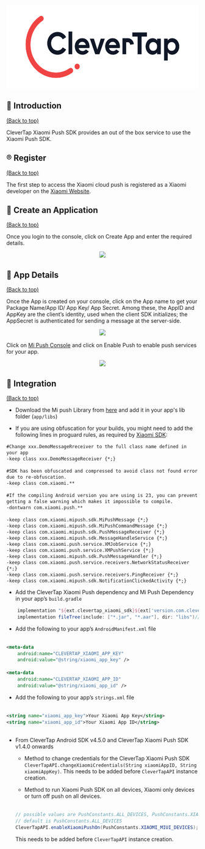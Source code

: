 <p align="center">
  <img src="https://github.com/CleverTap/clevertap-ios-sdk/blob/master/docs/images/clevertap-logo.png" height="220"/>
</p>

## 👋 Introduction
[(Back to top)](#-table-of-contents)

CleverTap Xiaomi Push SDK provides an out of the box service to use the Xiaomi Push SDK.

## ®️ Register
[(Back to top)](#-table-of-contents)

The first step to access the Xiaomi cloud push is registered as a Xiaomi developer on the [Xiaomi Website](https://dev.mi.com/console/).

## 🔨 Create an Application
[(Back to top)](#-table-of-contents)

Once you login to the console, click on Create App and enter the required details.

<p align="center">
  <img src="https://files.readme.io/27d3874-Xiaomi_push_Developer_console.png"/>
</p>

## 📱 App Details
[(Back to top)](#-table-of-contents)

Once the App is created on your console, click on the App name to get your Package Name/App ID/ App Key/ App Secret. Among these, the AppID and AppKey are the client’s identity, used when the client SDK initializes; the AppSecret is authenticated for sending a message at the server-side.

<p align="center">
  <img src="https://files.readme.io/ee0d481-Xiaomi_Push_API_Key.png"/>
</p>

Click on [Mi Push Console](http://admin.xmpush.global.xiaomi.com/) and click on Enable Push to enable push services for your app.

<p align="center">
  <img src="https://files.readme.io/14ff6c4-Xiaomi_Push_MI_Console.png"/>
</p>

## 🚀 Integration
[(Back to top)](#-table-of-contents)

* Download the Mi push Library from [here](https://github.com/CleverTap/clevertap-android-sdk/releases/tag/corev4.7.0_xpsv1.5.2_geofencev1.2.0_hmsv1.3.2_ptv1.0.6) and add it in your app's lib folder (`app/libs`)

* If you are using obfuscation for your builds, you might need to add the following lines in proguard rules, as required by [Xiaomi SDK](https://dev.mi.com/console/doc/detail?pId=1244):

```text
#Change xxx.DemoMessageRreceiver to the full class name defined in your app
-keep class xxx.DemoMessageReceiver {*;}

#SDK has been obfuscated and compressed to avoid class not found error due to re-obfuscation.
-keep class com.xiaomi.**

#If the compiling Android version you are using is 23, you can prevent getting a false warning which makes it impossible to compile.
-dontwarn com.xiaomi.push.**

-keep class com.xiaomi.mipush.sdk.MiPushMessage {*;}
-keep class com.xiaomi.mipush.sdk.MiPushCommandMessage {*;}
-keep class com.xiaomi.mipush.sdk.PushMessageReceiver {*;}
-keep class com.xiaomi.mipush.sdk.MessageHandleService {*;}
-keep class com.xiaomi.push.service.XMJobService {*;}
-keep class com.xiaomi.push.service.XMPushService {*;}
-keep class com.xiaomi.mipush.sdk.PushMessageHandler {*;}
-keep class com.xiaomi.push.service.receivers.NetworkStatusReceiver {*;}
-keep class com.xiaomi.push.service.receivers.PingReceiver {*;}
-keep class com.xiaomi.mipush.sdk.NotificationClickedActivity {*;}
```


* Add the CleverTap Xiaomi Push dependency and Mi Push Dependency in your app’s `build.gradle`

```groovy
    implementation "${ext.clevertap_xiaomi_sdk}${ext['version.com.clevertap.android..clevertap-xiaomi-sdk']}"
    implementation fileTree(include: ["*.jar", "*.aar"], dir: "libs")// or implementation files("libs/MiPush_SDK_Client_5_0_6-G_3rd.aar") for including only MiPush_SDK_Client_5_0_6 aar file
```

* Add the following to your app’s `AndroidManifest.xml` file

```xml

<meta-data
    android:name="CLEVERTAP_XIAOMI_APP_KEY"
    android:value="@string/xiaomi_app_key" />

<meta-data
    android:name="CLEVERTAP_XIAOMI_APP_ID"
    android:value="@string/xiaomi_app_id" />

```

* Add the following to your app’s `strings.xml` file

```xml

<string name="xiaomi_app_key">Your Xiaomi App Key</string>
<string name="xiaomi_app_id">Your Xiaomi App ID</string>
 
```

* From CleverTap Android SDK v4.5.0 and CleverTap Xiaomi Push SDK v1.4.0 onwards
    * Method to change credentials for the CleverTap Xiaomi Push SDK `CleverTapAPI.changeXiaomiCredentials(String xiaomiAppID, String xiaomiAppKey)`. This needs to be added before `CleverTapAPI` instance creation.

    * Method to run Xiaomi Push SDK on all devices, Xiaomi only devices or turn off push on all devices.

    ```java

    // possible values are PushConstants.ALL_DEVICES, PushConstants.XIAOMI_MIUI_DEVICES, PushConstants.NO_DEVICES
    // default is PushConstants.ALL_DEVICES
    CleverTapAPI.enableXiaomiPushOn(PushConstants.XIAOMI_MIUI_DEVICES);

    ```

    This needs to be added before `CleverTapAPI` instance creation.